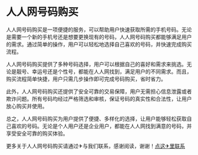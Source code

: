 # 人人网号码购买

人人网号码购买是一项便捷的服务，可以帮助用户快速获取所需的手机号码。无论是需要一个新的手机号还是想要更换现有的号码，人人网号码购买都能够满足用户的需求。通过简单的操作，用户可以轻松地选择自己喜欢的号码，并快速完成购买流程。

人人网号码购买提供了多种号码选择，用户可以根据自己的喜好和需求来挑选。无论是靓号、幸运号还是个性号，都能在人人网找到，满足用户的不同需求。而且，购买流程简单快捷，用户只需几步操作即可完成号码购买，省时省力。

此外，人人网号码购买还提供了安全可靠的交易保障，用户无需担心信息泄露或者欺诈问题。所有号码均经过严格筛选和审核，保证号码的真实性和合法性，让用户放心购买并使用。

总之，人人网号码购买为用户提供了便捷、多样化的选择，让用户能够轻松获取自己喜欢的号码。无论是个人用户还是企业用户，都能在人人网找到满意的号码，并享受安全可靠的购买体验。

更多关于人人网号码购买请通过✈与我们联系，感谢阅读，谢谢！[点这✈里联系](https://b.k02.cc)